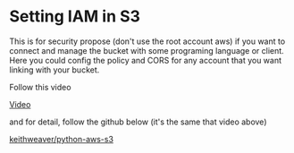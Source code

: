 # Setting IAM in S3

This is for security propose (don't use the root account aws) if you want to connect and manage the bucket with some programing language or client. Here you could config the policy and CORS for any account that you want linking with your bucket.

Follow this video

[Video](https://www.youtube.com/watch?v=v33Kl-Kx30o)

and for detail, follow the github below (it's the same that video above)

[keithweaver/python-aws-s3](https://github.com/keithweaver/python-aws-s3/)
